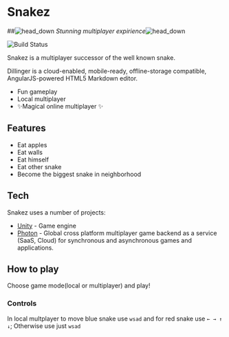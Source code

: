 # Snakez
##![head_down](https://user-images.githubusercontent.com/20904843/160759397-1157dd56-5e2c-4914-a100-9530c8e98d6a.png) _Stunning multiplayer expirience_![head_down](https://user-images.githubusercontent.com/20904843/160759346-5706eed1-dc05-4b0b-889c-581cc69212da.png)


![Build Status](https://github.com/DumDereDum/snakeZ/actions/workflows/main.yml/badge.svg)

Snakez is a multiplayer successor of the well known snake.

Dillinger is a cloud-enabled, mobile-ready, offline-storage compatible,
AngularJS-powered HTML5 Markdown editor.

- Fun gameplay
- Local multiplayer
- ✨Magical online multiplayer ✨

## Features

- Eat apples
- Eat walls
- Eat himself
- Eat other snake
- Become the biggest snake in neighborhood

## Tech

Snakez uses a number of projects:

- [Unity](unity.com) - Game engine
- [Photon](https://www.photonengine.com) - Global cross platform multiplayer game backend as a service (SaaS, Cloud) for synchronous and asynchronous games and applications.

## How to play
Choose game mode(local or multiplayer) and play!
### Controls
In local multplayer to move blue snake use `wsad` and for red snake use `← → ↑ ↓`;
Otherwise use just `wsad`
